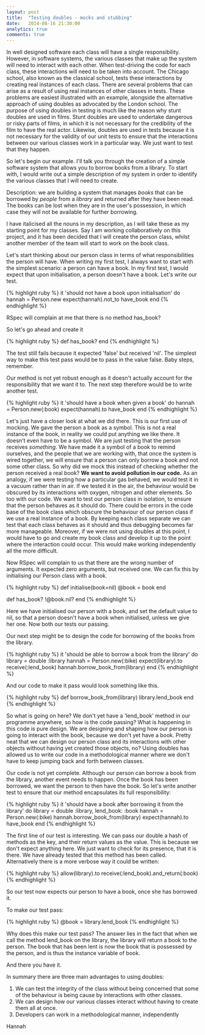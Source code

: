 ```yaml
---
layout: post
title:  "Testing doubles - mocks and stubbing"
date:   2014-08-16 21:30:00
analytics: true
comments: true
---
```


In well designed software each class will have a single responsibility. However, in software systems, the various classes that make up the system will need to interact with each other. When test-driving the code for each class, these interactions will need to be taken into account. The Chicago school, also known as the classical school, tests these interactions by creating real instances of each class. There are several problems that can arise as a result of using real instances of other classes in tests. These problems are easiest illustrated with an example, alongside the alternative approach of using doubles as advocated by the London school. The purpose of using doubles in testing is much like the reason why stunt doubles are used in films. Stunt doubles are used to undertake dangerous or risky parts of films, in which it is not necessary for the credibility of the film to have the real actor. Likewise, doubles are used in tests because it is not necessary for the validity of our unit tests to ensure that the interactions between our various classes work in a particular way. We just want to test that they happen. 

So let's begin our example. I'll talk you through the creation of a simple software system that allows you to borrow books from a library. To start with, I would write out a simple description of my system in order to identify the various classes that I will need to create. 

Description: we are building a system that manages *books* that can be borrowed by *people* from a *library* and returned after they have been read. The books can be lost when they are in the user's possession, in which case they will not be available for further borrowing.

I have italicised all the nouns in my description, as I will take these as my starting point for my classes. Say I am working collaboratively on this project, and it has been decided that I will create the person class, whilst another member of the team will start to work on the book class. 

Let's start thinking about our person class in terms of what responsibilities the person will have. When writing my first test, I always want to start with the simplest scenario: a person can have a book. In my first test, I would expect that upon initialisation, a person doesn't have a book. Let's write our test. 

{% highlight ruby %}
it 'should not have a book upon initialisation' do 
	hannah = Person.new
	expect(hannah).not_to have_book
end 
{% endhighlight %} 

RSpec will complain at me that there is no method has_book?

So let's go ahead and create it

{% highlight ruby %}
def has_book?
end
{% endhighlight %} 

The test still fails because it expected 'false' but received 'nil'. The simplest way to make this test pass would be to pass in the value false. Baby steps, remember. 

Our method is not yet robust enough as it doesn't actually account for the responsibility that we want it to. The next step therefore would be to write another test.

{% highlight ruby %}
it 'should have a book when given a book' do 
	hannah = Person.new(:book)
	expect(hannah).to have_book
end 
{% endhighlight %} 

Let's just have a closer look at what we did there. This is our first use of mocking. We gave the person a book as a symbol. This is not a real instance of the book, in reality we could put anything we like there. It doesn't even have to be a symbol. We are just testing that the person receives *something*. We have made it a symbol of a book to remind ourselves, and the people that we are working with, that once the system is wired together, we will ensure that a person can only borrow a book and not some other class. So why did we mock this instead of checking whether the person received a real book? **We want to avoid pollution in our code.** As an analogy, if we were testing how a particular gas behaved, we would test it in a vacuum rather than in air. If we tested it in the air, the behaviour would be obscured by its interactions with oxygen, nitrogen and other elements. So too with our code. We want to test our person class in isolation, to ensure that the person behaves as it should do. There could be errors in the code base of the book class which obscure the behaviour of our person class if we use a real instance of a book. By keeping each class separate we can test that each class behaves as it should and thus debugging becomes far more manageable. Moreover, if we were not using doubles at this point, I would have to go and create my book class and develop it up to the point where the interaction could occur. This would make working independently all the more difficult.  

Now RSpec will complain to us that there are the wrong number of arguments. It expected zero arguments, but received one.  We can fix this by initialising our Person class with a book. 

{% highlight ruby %}
def initialise(book=nil)
	@book = book
end 

def has_book?
	!@book.nil?
end 
{% endhighlight %} 

Here we have initialised our person with a book, and set the default value to nil, so that a person doesn't have a book when initialised, unless we give her one. Now both our tests our passing.

Our next step might be to design the code for borrowing of the books from the library. 

{% highlight ruby %}
it 'should be able to borrow a book from the library' do 
	library = double :library
	hannah = Person.new(:bike)
	expect(library).to receive(:lend_book)
	hannah.borrow_book_from(library)
end 
{% endhighlight %} 

And our code to make it pass would look something like this.

{% highlight ruby %}
def borrow_book_from(library)
	library.lend_book
end 
{% endhighlight %} 

So what is going on here? We don't yet have a 'lend_book' method in our programme anywhere, so how is the code passing? What is happening in this code is pure design. We are designing and shaping how our person is going to interact with the book, because we don't yet have a book. Pretty neat that we can design our person class and its interactions with other objects without having yet created those objects, no? Using doubles has allowed us to write our code in a methodological manner where we don't have to keep jumping back and forth between classes.  

Our code is not yet complete. Although our person can borrow a book from the library, another event needs to happen. Once the book has been borrowed, we want the person to then have the book. So let's write another test to ensure that our method encapsulates its full responsibility:

{% highlight ruby %}
it 'should have a book after borrowing it from the library' do 
	library = double :library, lend_book: :book
	hannah = Person.new(:bike)
	hannah.borrow_book_from(library)
	expect(hannah).to have_book
end 
{% endhighlight %} 

The first line of our test is interesting. We can pass our double a hash of methods as the key, and their return values as the value. This is because we don't expect anything here. We just want to check for its presence, that it is there. We have already tested that this method has been called. Alternatively there is a more verbose way it could be written:

{% highlight ruby %}
allow(library).to receive(:lend_book).and_return(:book)
{% endhighlight %} 

So our test now expects our person to have a book, once she has borrowed it. 

To make our test pass: 

{% highlight ruby %}
@book = library.lend_book
{% endhighlight %} 

Why does this make our test pass? The answer lies in the fact that when we call the method lend_book on the library, the library will return a book to the person. The book that has been lent is now the book that is possessed by the person, and is thus the instance variable of book. 

And there you have it. 

In summary there are three main advantages to using doubles:
1. We can test the integrity of the class without being concerned that some of the behaviour is being cause by interactions with other classes. 
2. We can design how our various classes interact without having to create them all at once. 
3. Developers can work in a methodological manner, independently 

Hannah 
